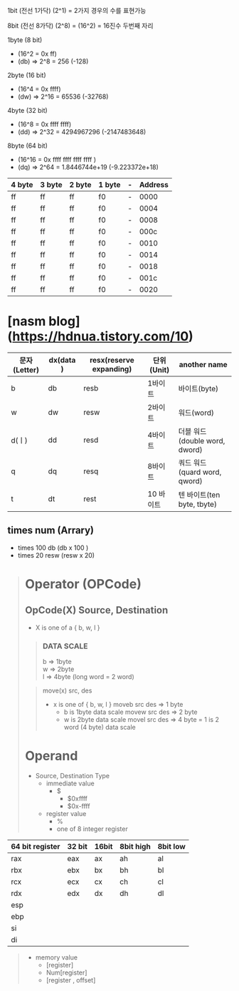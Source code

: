1bit (전선 1가닥) (2^1) = 2가지 경우의 수를 표현가능

8bit (전선 8가닥) (2^8) = (16^2) = 16진수 두번째 자리

1byte (8 bit)
- (16^2 = 0x ff)
- (db) => 2^8 = 256 (-128)  

2byte (16 bit)
- (16^4 = 0x ffff)
- (dw) => 2^16 = 65536 (-32768)  

4byte (32 bit)
- (16^8 = 0x ffff ffff)
- (dd) => 2^32 = 4294967296 (-2147483648)  

8byte (64 bit)
- (16^16 = 0x ffff ffff ffff ffff )
- (dq) => 2^64 = 1.8446744e+19 (-9.223372e+18)  

|4 byte|3 byte|2 byte|1 byte|-|Address|
|---|---|---|---|---|---|
|ff|ff|ff|f0|-|0000|
|ff|ff|ff|f0|-|0004|
|ff|ff|ff|f0|-|0008|
|ff|ff|ff|f0|-|000c|
|ff|ff|ff|f0|-|0010|
|ff|ff|ff|f0|-|0014|
|ff|ff|ff|f0|-|0018|
|ff|ff|ff|f0|-|001c|
|ff|ff|ff|f0|-|0020|


# [nasm blog] (https://hdnua.tistory.com/10)
| 문자(Letter) | dx(data )| resx(reserve expanding) | 단위(Unit) | another name |
|---|---|---|---|---|
| b | db | resb | 1바이트 | 바이트(byte) |
| w | dw | resw | 2바이트 | 워드(word) |
| d(ㅣ) | dd | resd | 4바이트 | 더블 워드(double word, dword) |
| q | dq | resq | 8바이트 | 쿼드 워드(quard word, qword) |
| t | dt | rest | 10 바이트 | 텐 바이트(ten byte, tbyte) |
## times num (Arrary)
- times 100 db (db x 100 )
- times 20 resw  (resw x 20)

> # Operator (OPCode)
> ## OpCode(X) Source, Destination
>   - X is one of a { b, w, l }
>
>> ### DATA SCALE
>> b => 1byte  
>> w => 2byte  
>> l => 4byte (long word = 2 word)
> 
>> move(x) src, des
>> - x is one of { b, w, l }
>> moveb src des => 1 byte
>>   - b is 1byte data scale
>> movew src des => 2 byte
>>   - w is 2byte data scale
>> movel src des => 4 byte 
>>   = 1 is 2 word (4 byte) data scale
>  
> # Operand
> - Source, Destination Type
>   - immediate value
>     - $
>       - $0xffff
>       - $0x-ffff       
>   - register value
>     - %
>     - one of 8 integer register

|64 bit register|32 bit|16bit|8bit high|8bit low|
|---|---|---|---|---|
|rax|eax|ax|ah|al|
|rbx|ebx|bx|bh|bl|
|rcx|ecx|cx|ch|cl|
|rdx|edx|dx|dh|dl|
|esp|||||
|ebp|||||
|si|||||
|di|||||

>   - memory value
>     - [register]
>     - Num[register]
>     - [register , offset]
>
>
>
>
>
>
>
>
>
>
>
>
>
>
>
>
>
>
>
>
>
>
>
>

